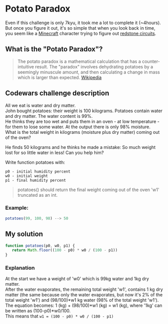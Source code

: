 # Potato Paradox

Even if this challenge is only 7kyu, it took me a lot to complete it (~4hours).   
But once you figure it out, it's so simple that when you look back in time, you seem like a [Minecraft](https://en.wikipedia.org/wiki/Minecraft) character trying to figure out [redstone circuits](https://minecraft.gamepedia.com/Redstone_circuit).

## What is the "Potato Paradox"?

> The potato paradox is a mathematical calculation that has a counter-intuitive result. The "paradox" involves dehydrating potatoes by a seemingly minuscule amount, and then calculating a change in mass which is larger than expected. 
[Wikipedia](https://en.wikipedia.org/wiki/Potato_paradox)

## Codewars challenge description

All we eat is water and dry matter.  
John bought potatoes: their weight is 100 kilograms. Potatoes contain water and dry matter. The water content is 99%.  
He thinks they are too wet and puts them in an oven - at low temperature - for them to lose some water. At the output there is only 98% moisture.  
What is the total weight in kilograms (moisture plus dry matter) coming out of the oven?

He finds 50 kilograms and he thinks he made a mistake: So much weight lost for so little water in less!
Can you help him?

Write function potatoes with:
```
p0 - initial humidity percent 
w0 - initial weight 
p1 - final humidity percent
```
> potatoes() should return the final weight coming out of the oven 'w1' truncated as an int.

### Example:
```javascript
potatoes(99, 100, 98) --> 50
```

## My solution
```javascript
function potatoes(p0, w0, p1) {
   return Math.floor((100 - p0) * w0 / (100 - p1))
}
```

### Explanation
At the start we have a weight of 'w0' which is 99kg water and 1kg dry matter.  
After the water evaporates, the remaining total weight 'w1', contains 1 kg dry matter (the same because only the water evaporates, but now it's 2% of the total weight 'w1') and (98/100)*w1 kg water (98% of the total weight 'w1').   
The equation becomes: 1 (kg) + (98/100)*w1 (kg) = w1 (kg), where '1kg' can be written as (100-p0)*w0/100.   
This means that `w1 = (100 - p0) * w0 / (100 - p1)`
